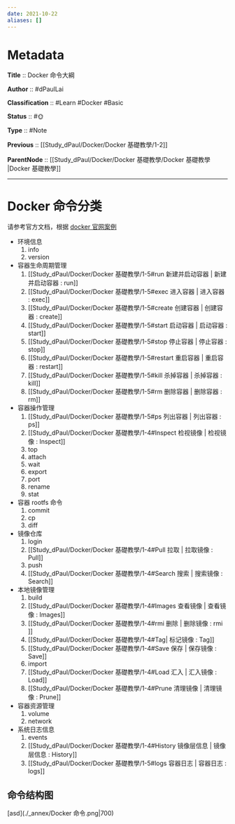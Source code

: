 ```yaml
---
date: 2021-10-22
aliases: []
---
```


# Metadata

**Title** :: Docker 命令大綱

**Author** :: #dPaulLai

**Classification** :: #Learn #Docker #Basic

**Status** :: #🌞 

**Type** :: #Note

**Previous** :: [[Study_dPaul/Docker/Docker 基礎教學/1-2]]

**ParentNode** :: [[Study_dPaul/Docker/Docker 基礎教學/Docker 基礎教學 |Docker 基礎教學]]

---
# Docker 命令分类

请参考官方文档，根据 [docker 官网案例 ](https://docs.docker.com/engine/reference/run/)

- 环境信息
  1.  info
  2.  version
- 容器生命周期管理
  1.  [[Study_dPaul/Docker/Docker 基礎教學/1-5#run 新建并启动容器 | 新建并启动容器 : run]]
  2.  [[Study_dPaul/Docker/Docker 基礎教學/1-5#exec 进入容器 | 进入容器 : exec]]
  3.  [[Study_dPaul/Docker/Docker 基礎教學/1-5#create 创建容器 | 创建容器 : create]]
  4.  [[Study_dPaul/Docker/Docker 基礎教學/1-5#start 启动容器 | 启动容器 : start]]
  5.  [[Study_dPaul/Docker/Docker 基礎教學/1-5#stop 停止容器 | 停止容器 : stop]]
  6.  [[Study_dPaul/Docker/Docker 基礎教學/1-5#restart 重启容器 | 重启容器 : restart]]
  7.  [[Study_dPaul/Docker/Docker 基礎教學/1-5#kill 杀掉容器 | 杀掉容器 : kill]]
  8.  [[Study_dPaul/Docker/Docker 基礎教學/1-5#rm 删除容器 | 删除容器 : rm]]
- 容器操作管理
  1.  [[Study_dPaul/Docker/Docker 基礎教學/1-5#ps 列出容器 | 列出容器 : ps]]
  2.  [[Study_dPaul/Docker/Docker 基礎教學/1-4#Inspect 检视镜像 | 检视镜像 : Inspect]]
  3.  top
  4.  attach
  5.  wait
  6.  export
  7.  port
  8.  rename
  9.  stat
- 容器 rootfs 命令
  1.  commit
  2.  cp
  3.  diff
- 镜像仓库
  1.  login
  2.  [[Study_dPaul/Docker/Docker 基礎教學/1-4#Pull 拉取 | 拉取镜像 : Pull]]
  3.  push
  4.  [[Study_dPaul/Docker/Docker 基礎教學/1-4#Search 搜索 | 搜索镜像 : Search]]
- 本地镜像管理
  1.  build
  2.  [[Study_dPaul/Docker/Docker 基礎教學/1-4#Images 查看镜像 | 查看镜像 : Images]]
  3.  [[Study_dPaul/Docker/Docker 基礎教學/1-4#rmi 删除 | 删除镜像 : rmi ]]
  4.  [[Study_dPaul/Docker/Docker 基礎教學/1-4#Tag| 标记镜像 : Tag]]
  5.  [[Study_dPaul/Docker/Docker 基礎教學/1-4#Save 保存 | 保存镜像 : Save]]
  6.  import
  7.  [[Study_dPaul/Docker/Docker 基礎教學/1-4#Load 汇入 | 汇入镜像 : Load]]
  8. [[Study_dPaul/Docker/Docker 基礎教學/1-4#Prune 清理镜像 | 清理镜像 : Prune]]
- 容器资源管理
  1.  volume
  2.  network
- 系统日志信息
  1.  events
  2.  [[Study_dPaul/Docker/Docker 基礎教學/1-4#History 镜像层信息 | 镜像层信息 : History]]
  3.  [[Study_dPaul/Docker/Docker 基礎教學/1-5#logs 容器日志 | 容器日志 : logs]]

## 命令结构图

[asd](./_annex/Docker 命令.png|700)


